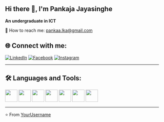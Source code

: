 ## Hi there 👋, I'm Pankaja Jayasinghe

**An undergraduate in ICT**

📧 How to reach me: pankaa.lka@gmail.com

## 🌐 Connect with me:
[![LinkedIn](https://img.shields.io/badge/-LinkedIn-blue?style=flat&logo=linkedin)](https://linkedin.com/in/Pankajaj)
[![Facebook](https://img.shields.io/badge/-Facebook-blue?style=flat&logo=facebook)](https://facebook.com/Pankaja_Jayasinghe)
[![Instagram](https://img.shields.io/badge/-Instagram-purple?style=flat&logo=instagram)](https://instagram.com/_pankaja03_)

---

## 🛠 Languages and Tools:
<img src="https://cdn.jsdelivr.net/gh/devicons/devicon/icons/html5/html5-original.svg" width="40"/> 
<img src="https://cdn.jsdelivr.net/gh/devicons/devicon/icons/css3/css3-original.svg" width="40"/> 
<img src="https://cdn.jsdelivr.net/gh/devicons/devicon/icons/javascript/javascript-original.svg" width="40"/>
<img src="https://cdn.jsdelivr.net/gh/devicons/devicon/icons/python/python-original.svg" width="40"/>
<img src="https://cdn.jsdelivr.net/gh/devicons/devicon/icons/mysql/mysql-original.svg" width="40"/>
<img src="https://cdn.jsdelivr.net/gh/devicons/devicon/icons/git/git-original.svg" width="40"/>
<img src="https://cdn.jsdelivr.net/gh/devicons/devicon/icons/photoshop/photoshop-plain.svg" width="40"/>

---

⭐ From [YourUsername](https://github.com/pnkj431)



